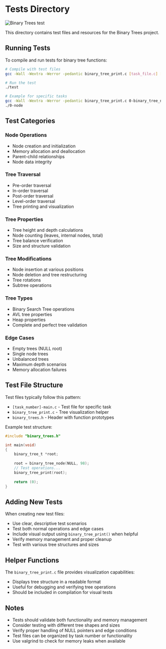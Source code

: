 # Tests Directory

![Binary Trees test](https://i.pinimg.com/736x/47/66/09/4766091a460842c56030f449fb8c4e20.jpg)

This directory contains test files and resources for the Binary Trees project.

## Running Tests

To compile and run tests for binary tree functions:

```bash
# Compile with test files
gcc -Wall -Wextra -Werror -pedantic binary_tree_print.c [task_file.c] [test_file.c] -o test

# Run the test
./test

# Example for specific tasks
gcc -Wall -Wextra -Werror -pedantic binary_tree_print.c 0-binary_tree_node.c 0-main.c -o 0-node
./0-node
```

## Test Categories

### Node Operations
- Node creation and initialization
- Memory allocation and deallocation
- Parent-child relationships
- Node data integrity

### Tree Traversal
- Pre-order traversal
- In-order traversal  
- Post-order traversal
- Level-order traversal
- Tree printing and visualization

### Tree Properties
- Tree height and depth calculations
- Node counting (leaves, internal nodes, total)
- Tree balance verification
- Size and structure validation

### Tree Modifications
- Node insertion at various positions
- Node deletion and tree restructuring
- Tree rotations
- Subtree operations

### Tree Types
- Binary Search Tree operations
- AVL tree properties
- Heap properties
- Complete and perfect tree validation

### Edge Cases
- Empty trees (NULL root)
- Single node trees
- Unbalanced trees
- Maximum depth scenarios
- Memory allocation failures

## Test File Structure

Test files typically follow this pattern:
- `[task_number]-main.c` - Test file for specific task
- `binary_tree_print.c` - Tree visualization helper
- `binary_trees.h` - Header with function prototypes

Example test structure:
```c
#include "binary_trees.h"

int main(void)
{
    binary_tree_t *root;
    
    root = binary_tree_node(NULL, 98);
    // Test operations...
    binary_tree_print(root);
    
    return (0);
}
```

## Adding New Tests

When creating new test files:
- Use clear, descriptive test scenarios
- Test both normal operations and edge cases
- Include visual output using `binary_tree_print()` when helpful
- Verify memory management and proper cleanup
- Test with various tree structures and sizes

## Helper Functions

The `binary_tree_print.c` file provides visualization capabilities:
- Displays tree structure in a readable format
- Useful for debugging and verifying tree operations
- Should be included in compilation for visual tests

## Notes

- Tests should validate both functionality and memory management
- Consider testing with different tree shapes and sizes
- Verify proper handling of NULL pointers and edge conditions  
- Test files can be organized by task number or functionality
- Use valgrind to check for memory leaks when available
